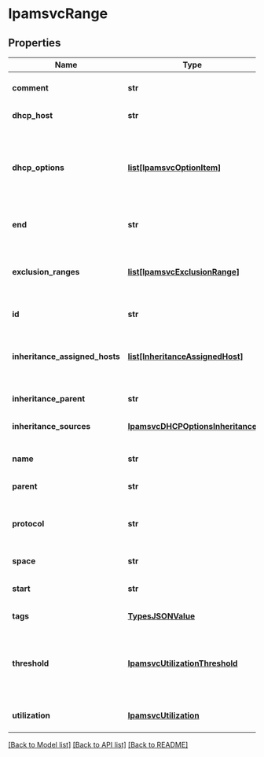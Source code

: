 # IpamsvcRange

## Properties
Name | Type | Description | Notes
------------ | ------------- | ------------- | -------------
**comment** | **str** | A comment of the Range object. | [optional] 
**dhcp_host** | **str** | The resource identifier. | [optional] 
**dhcp_options** | [**list[IpamsvcOptionItem]**](IpamsvcOptionItem.md) | A list of DHCP options. May be either a specific option or a group of options. | [optional] 
**end** | **str** | The end IP Address of the range. | 
**exclusion_ranges** | [**list[IpamsvcExclusionRange]**](IpamsvcExclusionRange.md) | List of all exclusion ranges, applicable only to ranges. | [optional] 
**id** | **str** | The resource identifier. | [optional] 
**inheritance_assigned_hosts** | [**list[InheritanceAssignedHost]**](InheritanceAssignedHost.md) | Read-only. The list of the inheritance assigned hosts of the object. | [optional] 
**inheritance_parent** | **str** | The resource identifier. | [optional] 
**inheritance_sources** | [**IpamsvcDHCPOptionsInheritance**](IpamsvcDHCPOptionsInheritance.md) | Optional. Inheritance configuration. | [optional] 
**name** | **str** | The name of the Range object. | [optional] 
**parent** | **str** | The resource identifier. | [optional] 
**protocol** | **str** | RO Field: The type of protocol (ipv4 or ipv6). | [optional] 
**space** | **str** | The resource identifier. | 
**start** | **str** | The start IP Address of the range. | 
**tags** | [**TypesJSONValue**](TypesJSONValue.md) | Tagging specifics. | [optional] 
**threshold** | [**IpamsvcUtilizationThreshold**](IpamsvcUtilizationThreshold.md) | The Utilization threshold (low and high) values of the utilization. | [optional] 
**utilization** | [**IpamsvcUtilization**](IpamsvcUtilization.md) | RO Field: The Utilization of this Range. | [optional] 

[[Back to Model list]](../README.md#documentation-for-models) [[Back to API list]](../README.md#documentation-for-api-endpoints) [[Back to README]](../README.md)


